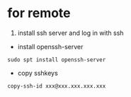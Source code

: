 # for remote

1. install ssh server and log in with ssh

- install openssh-server

```sudo spt install openssh-server```

- copy sshkeys

```copy-ssh-id xxx@xxx.xxx.xxx.xxx```


